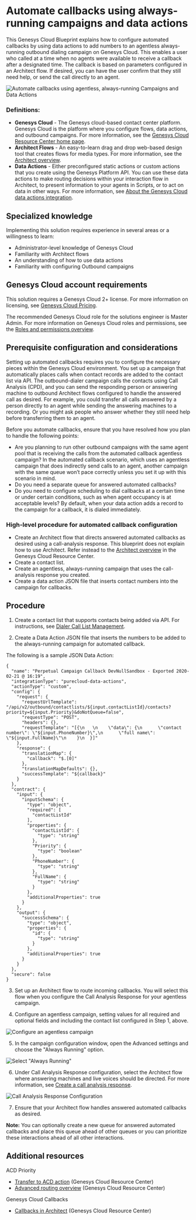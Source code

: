 #  Automate callbacks using always-running campaigns and data actions
This Genesys Cloud Blueprint explains how to configure automated callbacks by using data actions to add numbers to an agentless always-running outbound dialing campaign on Genesys Cloud. This enables a user who called at a time when no agents were available to receive a callback after a designated time. The callback is based on parameters configured in an Architect flow. If desired, you can have the user confirm that they still need help, or send the call directly to an agent.

![Automate callbacks using agentless, always-running Campaigns and Data Actions](./images/bpAutoCallbkOverview.png)

### Definitions:

* **Genesys Cloud** - The Genesys cloud-based contact center platform. Genesys Cloud is the platform where you configure flows, data actions, and outbound campaigns. For more information, see the [Genesys Cloud Resource Center home page](https://help.mypurecloud.com/ "Opens the Genesys Cloud Resource Center home page").
* **Architect Flows** - An easy-to-learn drag and drop web-based design tool that creates flows for media types. For more information, see the [Architect overview](https://help.mypurecloud.com/articles/?p=1441 "Opens the Architect overview article").
* **Data Actions** - Either preconfigured static actions or custom actions that you create using the Genesys Platform API. You can use these data actions to make routing decisions within your interaction flow in Architect, to present information to your agents in Scripts, or to act on data in other ways.  For more information, see [About the Genesys Cloud data actions integration](https://help.mypurecloud.com/articles/?p=144553 "Opens the About the Genesys Cloud data actions integration article").

## Specialized knowledge
Implementing this solution requires experience in several areas or a willingness to learn:
* Administrator-level knowledge of Genesys Cloud
* Familiarity with Architect flows
* An understanding of how to use data actions
* Familiarity with configuring Outbound campaigns

## Genesys Cloud account requirements

This solution requires a Genesys Cloud 2+ license. For more information on licensing, see [Genesys Cloud Pricing](https://www.genesys.com/pricing "Opens the pricing article").

The recommended Genesys Cloud role for the solutions engineer is Master Admin. For more information on Genesys Cloud roles and permissions, see the [Roles and permissions overview](https://help.mypurecloud.com/?p=24360 "Opens the Roles and permissions overview article").

## Prerequisite configuration and considerations

Setting up automated callbacks requires  you to configure the necessary pieces within the Genesys Cloud environment. You set up a campaign that automatically places calls when contact records are added to the contact list via API. The outbound-dialer campaign calls the contacts using Call Analysis (CPD), and you can send the responding person or answering machine to outbound Architect flows configured to handle the answered call as desired. For example, you could transfer all calls answered by a person directly to an agent while sending the answering machines to a recording. Or you might ask people who answer whether they still need help before transferring them to an agent.

Before you automate callbacks, ensure that you have resolved how you plan to handle the following points:

* Are you planning to run other outbound campaigns with the same agent pool that is receiving the calls from the automated callback agentless campaign? In the automated callback scenario, which uses an agentless campaign that does indirectly send calls to an agent, another campaign with the same queue won’t pace correctly unless you set it up with this scenario in mind.
* Do you need a separate queue for answered automated callbacks?
* Do you need to configure scheduling to dial callbacks at a certain time or under certain conditions, such as when agent occupancy is at acceptable levels? By default, when your data action adds a record to the campaign for a callback, it is dialed immediately.

### High-level procedure for automated callback configuration

* Create an Architect flow that directs answered automated callbacks as desired using a call-analysis response. This blueprint does not explain how to use Architect. Refer instead to the [Architect overview](https://help.mypurecloud.com/articles/?p=1441 "Opens the Architect overview article") in the Genesys Cloud Resource Center.
* Create a contact list.
* Create an agentless, always-running campaign that uses the call-analysis response you created.
* Create a data action JSON file that inserts contact numbers into the campaign for callbacks.

## Procedure
1. Create a contact list that supports contacts being added via API. For instructions, see [Dialer Call List Management](https://developer.mypurecloud.com/api/tutorials/call-list-management/index.html?language=python&step=1 "Opens the Dialer Call List Management article").

2. Create a Data Action JSON file that inserts the numbers to be added to the always-running campaign for automated callback.

The following is a sample JSON Data Action:
```
{
  "name": "Perpetual Campaign Callback DevNullSandbox - Exported 2020-02-21 @ 16:19",
  "integrationType": "purecloud-data-actions",
  "actionType": "custom",
  "config": {
    "request": {
      "requestUrlTemplate": "/api/v2/outbound/contactlists/${input.contactListId}/contacts?priority=${input.Priority}&doNotQueue=false",
      "requestType": "POST",
      "headers": {},
      "requestTemplate": "[{\n   \n    \"data\": {\n      \"contact number\": \"${input.PhoneNumber}\",\n      \"full name\": \"${input.FullName}\"\n    }\n  }]"
    },
    "response": {
      "translationMap": {
        "callback": "$.[0]"
      },
      "translationMapDefaults": {},
      "successTemplate": "${callback}"
    }
  },
  "contract": {
    "input": {
      "inputSchema": {
        "type": "object",
        "required": [
          "contactListId"
        ],
        "properties": {
          "contactListId": {
            "type": "string"
          },
          "Priority": {
            "type": "boolean"
          },
          "PhoneNumber": {
            "type": "string"
          },
          "FullName": {
            "type": "string"
          }
        },
        "additionalProperties": true
      }
    },
    "output": {
      "successSchema": {
        "type": "object",
        "properties": {
          "id": {
            "type": "string"
          }
        },
        "additionalProperties": true
      }
    }
  },
  "secure": false
}
```
3. Set up an Architect flow to route incoming callbacks. You will select this flow when you configure the Call Analysis Response for your agentless campaign.

4. Configure an agentless campaign, setting values for all required and optional fields and including the contact list configured in Step 1, above.

![Configure an agentless campaign](./images/bp-autocallbk-dialingmodes.png)

5. In the campaign configuration window, open the Advanced settings and choose the "Always Running" option.

![Select "Always Running"](./images/bp-autocallbk-alwaysrunning.png)

6. Under Call Analysis Response configuration, select the Architect flow where answering machines and live voices should be directed. For more information, see [Create a call analysis response](https://help.mypurecloud.com/articles/?p=21388 "Opens the Create a call analysis response article").

![Call Analysis Response Configuration](./images/bp-autocallbk-responseactions.png)

7. Ensure that your Architect flow handles answered automated callbacks as desired.

**Note:** You can optionally create a new queue for answered automated callbacks and place this queue ahead of other queues or you can prioritize these interactions ahead of all other interactions.

## Additional resources

ACD Priority
* [Transfer to ACD action](https://help.mypurecloud.com/articles/?p=7192 "Opens the Transfer to ACD action article") (Genesys Cloud Resource Center)
* [Advanced routing overview](https://help.mypurecloud.com/articles/?p=204014 "Opens the Advanced routing overview article") (Genesys Cloud Resource Center)

Genesys Cloud Callbacks
* [Callbacks in Architect](https://help.mypurecloud.com/articles/?p=77106 "Opens the Callbacks in Architect article") (Genesys Cloud Resource Center)
